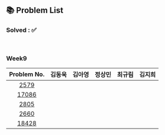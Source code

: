 ## 📚 Problem List 

### Solved : ✅

<br>

### Week9

|Problem No.|김동욱|김아영|정상민|최규림|김지희|
|:-----------:|:-----:|:----:|:----:|:----:|:----:|
|[2579](https://www.acmicpc.net/problem/2579)|   |   |  |  |  |
|[17086](https://www.acmicpc.net/problem/17086)|   |   |  |  |  |
|[2805](https://www.acmicpc.net/problem/2805)|   |   |  |   |  |
|[2660](https://www.acmicpc.net/problem/2660)|   |   |  |   |  |
|[18428](https://www.acmicpc.net/problem/18428)|   |  |  |   |  |


